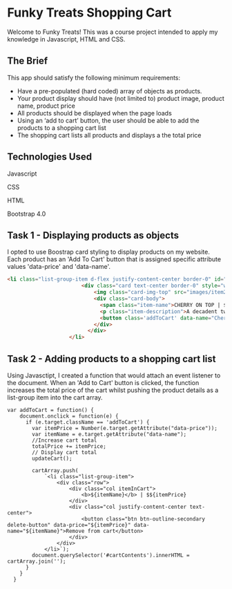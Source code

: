 # Funky Treats Shopping Cart 

Welcome to Funky Treats! This was a course project intended to apply my knowledge in Javascript, HTML and CSS. 

## The Brief

This app should satisfy the following minimum requirements:


- Have a pre-populated (hard coded) array of objects as products.
- Your product display should have (not limited to) product image, product name, product price
- All products should be displayed when the page loads
- Using an ‘add to cart’ button, the user should be able to add the products to a shopping cart list
- The shopping cart lists all products and displays a the total price


## Technologies Used

Javascript

CSS

HTML

Bootstrap 4.0

## Task 1 - Displaying products as objects
 I opted to use Boostrap card styling to display products on my website. Each product has an 'Add To Cart' button that is assigned specific attribute values 'data-price' and 'data-name'.

```html
<li class="list-group-item d-flex justify-content-center border-0" id="item-1">
                        <div class="card text-center border-0" style="width: 30rem;">
                            <img class="card-img-top" src="images/item2.png" alt="Card image cap">
                            <div class="card-body">
                              <span class="item-name">CHERRY ON TOP | $55</span>
                              <p class="item-description">A decadent two-tier cake frosted with raspberry buttercream and topped with glace cherries.</p>
                              <button class='addToCart' data-name="Cherry On Top Cake" data-price="55">Add To Cart</button>
                            </div>
                          </div>
                    </li>
```
## Task 2 - Adding products to a shopping cart list
Using Javasctipt, I created a function that would attach an event listener to the document. When an 'Add to Cart' button is clicked, the function increases the total price of the cart whilst pushing the product details as a list-group item into the cart array.  

```
var addToCart = function() {
    document.onclick = function(e) {
      if (e.target.className == 'addToCart') {
        var itemPrice = Number(e.target.getAttribute("data-price"));
        var itemName = e.target.getAttribute("data-name");
        //Increase cart total 
        totalPrice += itemPrice;
        // Display cart total
        updateCart();
        
        cartArray.push(
            `<li class="list-group-item">
                <div class="row">
                    <div class="col itemInCart">
                        <b>${itemName}</b> | $${itemPrice}
                    </div>
                    <div class="col justify-content-center text-center">
                        <button class="btn btn-outline-secondary delete-button" data-price="${itemPrice}" data-name="${itemName}">Remove from cart</button>
                    </div>
                </div>
            </li>`);
        document.querySelector('#cartContents').innerHTML = cartArray.join('');
      }
    }
  }
